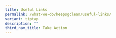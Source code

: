 ```yaml
---
title: Useful Links
permalink: /what-we-do/keepsgclean/useful-links/
variant: tiptap
description: ""
third_nav_title: Take Action
---
```

